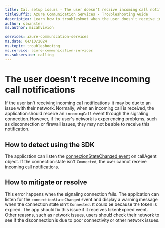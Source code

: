 ```yaml
---
title: Call setup issues - The user doesn't receive incoming call notifications
titleSuffix: Azure Communication Services - Troubleshooting Guide
description: Learn how to troubleshoot when the user doesn't receive incoming call notifications.
author: sloanster
ms.author: micahvivion

services: azure-communication-services
ms.date: 04/10/2024
ms.topic: troubleshooting
ms.service: azure-communication-services
ms.subservice: calling
---
```


# The user doesn't receive incoming call notifications
If the user isn't receiving incoming call notifications, it may be due to an issue with their network.
Normally, when an incoming call is received, the application should receive an `incomingCall` event through the signaling connection.
However, if the user's network is experiencing problems, such as disconnection or firewall issues, they may not be able to receive this notification.

## How to detect using the SDK
The application can listen the [connectionStateChanged event](/javascript/api/azure-communication-services/@azure/communication-calling/callagent?view=azure-communication-services-js&preserve-view=true#@azure-communication-calling-callagent-on-2) on callAgent object.
If the connection state isn't `Connected`, the user cannot receive incoming call notifications.

## How to mitigate or resolve
This error happens when the signaling connection fails.
The application can listen for the `connectionStateChanged` event and display a warning message when the connection state isn't `Connected`.
It could be because the token is expired. The app should fix this issue if it receives tokenExpired event.
Other reasons, such as network issues, users should check their network to see if the disconnection is due to poor connectivity or other network issues.
